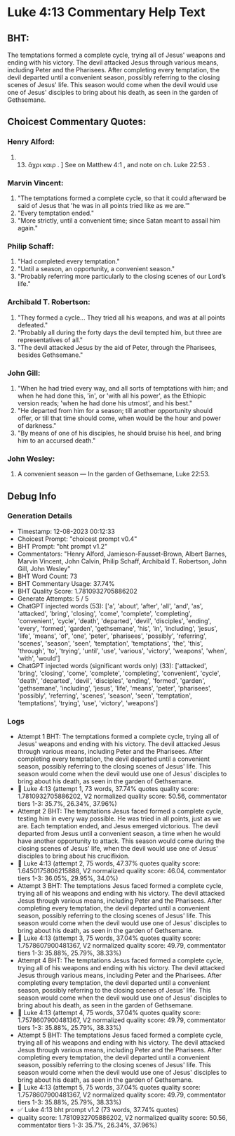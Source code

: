 # Luke 4:13 Commentary Help Text

## BHT:
The temptations formed a complete cycle, trying all of Jesus' weapons and ending with his victory. The devil attacked Jesus through various means, including Peter and the Pharisees. After completing every temptation, the devil departed until a convenient season, possibly referring to the closing scenes of Jesus' life. This season would come when the devil would use one of Jesus' disciples to bring about his death, as seen in the garden of Gethsemane.

## Choicest Commentary Quotes:
### Henry Alford:
1.  13. ἄχρι καιρ . ] See on Matthew 4:1 , and note on ch. Luke 22:53 .


### Marvin Vincent:
1. "The temptations formed a complete cycle, so that it could afterward be said of Jesus that 'he was in all points tried like as we are.'" 
2. "Every temptation ended."
3. "More strictly, until a convenient time; since Satan meant to assail him again."

### Philip Schaff:
1. "Had completed every temptation."
2. "Until a season, an opportunity, a convenient season."
3. "Probably referring more particularly to the closing scenes of our Lord’s life."

### Archibald T. Robertson:
1. "They formed a cycle... They tried all his weapons, and was at all points defeated."
2. "Probably all during the forty days the devil tempted him, but three are representatives of all."
3. "The devil attacked Jesus by the aid of Peter, through the Pharisees, besides Gethsemane."

### John Gill:
1. "When he had tried every way, and all sorts of temptations with him; and when he had done this, 'in', or 'with all his power', as the Ethiopic version reads; 'when he had done his utmost', and his best." 
2. "He departed from him for a season; till another opportunity should offer, or till that time should come, when would be the hour and power of darkness."
3. "By means of one of his disciples, he should bruise his heel, and bring him to an accursed death."

### John Wesley:
1. A convenient season — In the garden of Gethsemane, Luke 22:53.



## Debug Info
### Generation Details
- Timestamp: 12-08-2023 00:12:33
- Choicest Prompt: "choicest prompt v0.4"
- BHT Prompt: "bht prompt v1.2"
- Commentators: "Henry Alford, Jamieson-Fausset-Brown, Albert Barnes, Marvin Vincent, John Calvin, Philip Schaff, Archibald T. Robertson, John Gill, John Wesley"
- BHT Word Count: 73
- BHT Commentary Usage: 37.74%
- BHT Quality Score: 1.7810932705886202
- Generate Attempts: 5 / 5
- ChatGPT injected words (53):
	['a', 'about', 'after', 'all', 'and', 'as', 'attacked', 'bring', 'closing', 'come', 'complete', 'completing', 'convenient', 'cycle', 'death', 'departed', 'devil', 'disciples', 'ending', 'every', 'formed', 'garden', 'gethsemane', 'his', 'in', 'including', 'jesus', 'life', 'means', 'of', 'one', 'peter', 'pharisees', 'possibly', 'referring', 'scenes', 'season', 'seen', 'temptation', 'temptations', 'the', 'this', 'through', 'to', 'trying', 'until', 'use', 'various', 'victory', 'weapons', 'when', 'with', 'would']
- ChatGPT injected words (significant words only) (33):
	['attacked', 'bring', 'closing', 'come', 'complete', 'completing', 'convenient', 'cycle', 'death', 'departed', 'devil', 'disciples', 'ending', 'formed', 'garden', 'gethsemane', 'including', 'jesus', 'life', 'means', 'peter', 'pharisees', 'possibly', 'referring', 'scenes', 'season', 'seen', 'temptation', 'temptations', 'trying', 'use', 'victory', 'weapons']

### Logs
- Attempt 1 BHT: The temptations formed a complete cycle, trying all of Jesus' weapons and ending with his victory. The devil attacked Jesus through various means, including Peter and the Pharisees. After completing every temptation, the devil departed until a convenient season, possibly referring to the closing scenes of Jesus' life. This season would come when the devil would use one of Jesus' disciples to bring about his death, as seen in the garden of Gethsemane.
- 🔄 Luke 4:13 (attempt 1, 73 words, 37.74% quotes quality score: 1.7810932705886202, V2 normalized quality score: 50.56, commentator tiers 1-3: 35.7%, 26.34%, 37.96%)
- Attempt 2 BHT: The temptations Jesus faced formed a complete cycle, testing him in every way possible. He was tried in all points, just as we are. Each temptation ended, and Jesus emerged victorious. The devil departed from Jesus until a convenient season, a time when he would have another opportunity to attack. This season would come during the closing scenes of Jesus' life, when the devil would use one of Jesus' disciples to bring about his crucifixion.
- 🔄 Luke 4:13 (attempt 2, 75 words, 47.37% quotes quality score: 1.6450175806215888, V2 normalized quality score: 46.04, commentator tiers 1-3: 36.05%, 29.95%, 34.0%)
- Attempt 3 BHT: The temptations Jesus faced formed a complete cycle, trying all of his weapons and ending with his victory. The devil attacked Jesus through various means, including Peter and the Pharisees. After completing every temptation, the devil departed until a convenient season, possibly referring to the closing scenes of Jesus' life. This season would come when the devil would use one of Jesus' disciples to bring about his death, as seen in the garden of Gethsemane.
- 🔄 Luke 4:13 (attempt 3, 75 words, 37.04% quotes quality score: 1.7578607900481367, V2 normalized quality score: 49.79, commentator tiers 1-3: 35.88%, 25.79%, 38.33%)
- Attempt 4 BHT: The temptations Jesus faced formed a complete cycle, trying all of his weapons and ending with his victory. The devil attacked Jesus through various means, including Peter and the Pharisees. After completing every temptation, the devil departed until a convenient season, possibly referring to the closing scenes of Jesus' life. This season would come when the devil would use one of Jesus' disciples to bring about his death, as seen in the garden of Gethsemane.
- 🔄 Luke 4:13 (attempt 4, 75 words, 37.04% quotes quality score: 1.7578607900481367, V2 normalized quality score: 49.79, commentator tiers 1-3: 35.88%, 25.79%, 38.33%)
- Attempt 5 BHT: The temptations Jesus faced formed a complete cycle, trying all of his weapons and ending with his victory. The devil attacked Jesus through various means, including Peter and the Pharisees. After completing every temptation, the devil departed until a convenient season, possibly referring to the closing scenes of Jesus' life. This season would come when the devil would use one of Jesus' disciples to bring about his death, as seen in the garden of Gethsemane.
- 🔄 Luke 4:13 (attempt 5, 75 words, 37.04% quotes quality score: 1.7578607900481367, V2 normalized quality score: 49.79, commentator tiers 1-3: 35.88%, 25.79%, 38.33%)
- ✅ Luke 4:13 bht prompt v1.2 (73 words, 37.74% quotes)
- quality score: 1.7810932705886202, V2 normalized quality score: 50.56, commentator tiers 1-3: 35.7%, 26.34%, 37.96%)
